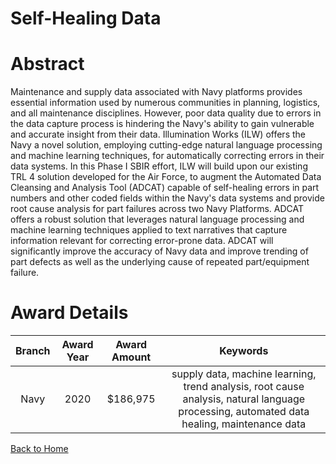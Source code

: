 
Self-Healing Data
=================

# Abstract


Maintenance and supply data associated with Navy platforms provides essential information used by numerous communities in planning, logistics, and all maintenance disciplines. However, poor data quality due to errors in the data capture process is hindering the Navy's ability to gain vulnerable and accurate insight from their data. Illumination Works (ILW) offers the Navy a novel solution, employing cutting-edge natural language processing and machine learning techniques, for automatically correcting errors in their data systems. In this Phase I SBIR effort, ILW will build upon our existing TRL 4 solution developed for the Air Force, to augment the Automated Data Cleansing and Analysis Tool (ADCAT) capable of self-healing errors in part numbers and other coded fields within the Navy's data systems and provide root cause analysis for part failures across two Navy Platforms. ADCAT offers a robust solution that leverages natural language processing and machine learning techniques applied to text narratives that capture information relevant for correcting error-prone data. ADCAT will significantly improve the accuracy of Navy data and improve trending of part defects as well as the underlying cause of repeated part/equipment failure.  

# Award Details

|Branch|Award Year|Award Amount|Keywords|
| :---: | :---: | :---: | :---: |
|Navy|2020|$186,975|supply data, machine learning, trend analysis, root cause analysis, natural language processing, automated data healing, maintenance data|
  
  


[Back to Home](https://github.com/chrischow/dod_sbir_awards/JH/#2176)
